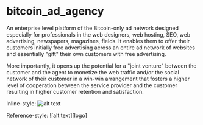 # bitcoin_ad_agency
An enterprise level platform of the Bitcoin-only ad network designed especially for professionals in the web designers, web hosting, SEO, web advertising, newspapers, magazines, fields. It enables them to offer their customers initially free advertising across an entire ad network of websites and essentially "gift" their own customers with free advertising. 

More importantly, it opens up the potential for a "joint venture" between the customer and the agent to monetize the web traffic and/or the social network of their customer in a win-win arrangement that fosters a higher level of cooperation between the service provider and the customer resulting in higher customer retention and satisfaction. 

Inline-style: 
![alt text](http://manna-network.com/images3.jpeg "Logo Title Text 1")

Reference-style: 
![alt text][logo]
